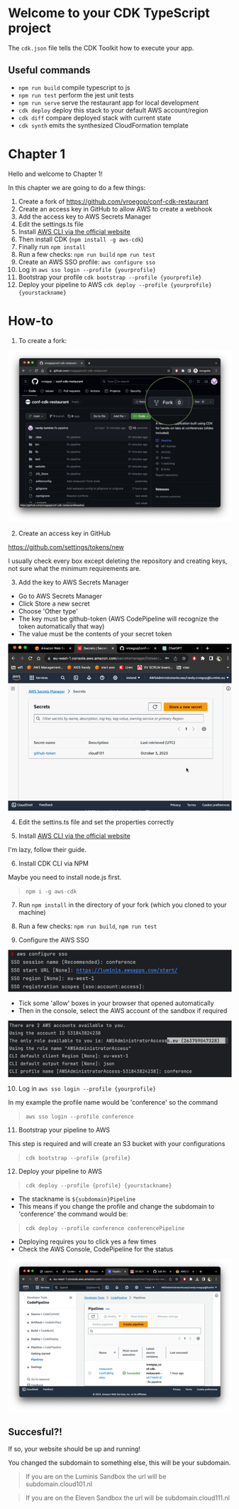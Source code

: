 # Welcome to your CDK TypeScript project

The `cdk.json` file tells the CDK Toolkit how to execute your app.

## Useful commands

* `npm run build`   compile typescript to js
* `npm run test`    perform the jest unit tests
* `npm run serve`   serve the restaurant app for local development
* `cdk deploy`      deploy this stack to your default AWS account/region
* `cdk diff`        compare deployed stack with current state
* `cdk synth`       emits the synthesized CloudFormation template

# Chapter 1

Hello and welcome to Chapter 1!

In this chapter we are going to do a few things:

1. Create a fork of https://github.com/vroegop/conf-cdk-restaurant
2. Create an access key in GitHub to allow AWS to create a webhook
3. Add the access key to AWS Secrets Manager
4. Edit the settings.ts file
5. Install [AWS CLI via the official website](https://docs.aws.amazon.com/cli/latest/userguide/getting-started-install.html)
6. Then install CDK (`npm install -g aws-cdk`)
7. Finally run `npm install`
8. Run a few checks: `npm run build` `npm run test`
9. Create an AWS SSO profile: `aws configure sso`
10. Log in `aws sso login --profile {yourprofile}`
11. Bootstrap your profile `cdk bootstrap --profile {yourprofile}`
12. Deploy your pipeline to AWS `cdk deploy --profile {yourprofile} {yourstackname}`

# How-to

1. To create a fork:

![fork](./readme/img/fork.png)

2. Create an access key in GitHub

https://github.com/settings/tokens/new

I usually check every box except deleting the repository and creating keys, not sure what the minimum requirements are.

3. Add the key to AWS Secrets Manager

* Go to AWS Secrets Manager
* Click Store a new secret
* Choose 'Other type'
* The key must be github-token (AWS CodePipeline will recognize the token automatically that way)
* The value must be the contents of your secret token

![secret-manager](./readme/img/secret-manager.gif)

4. Edit the settins.ts file and set the properties correctly

5. Install [AWS CLI via the official website](https://docs.aws.amazon.com/cli/latest/userguide/getting-started-install.html)

 I'm lazy, follow their guide.

6. Install CDK CLI via NPM

Maybe you need to install node.js first.

> `npm i -g aws-cdk`

7. Run `npm install` in the directory of your fork (which you cloned to your machine)

8. Run a few checks: `npm run build`, `npm run test`

9. Configure the AWS SSO

![sso](readme/img/sso.png)

* Tick some 'allow' boxes in your browser that opened automatically
* Then in the console, select the AWS account of the sandbox if required

![sso](readme/img/sso2.png)

10. Log in `aws sso login --profile {yourprofile}`

In my example the profile name would be 'conference' so the command 

> `aws sso login --profile conference`

11. Bootstrap your pipeline to AWS

This step is required and will create an S3 bucket with your configurations

> `cdk bootstrap --profile {profile}`

12. Deploy your pipeline to AWS

> `cdk deploy --profile {profile} {yourstackname}`

* The stackname is `${subdomain}Pipeline`
* This means if you change the profile and change the subdomain to 'conference' the command would be:
> `cdk deploy --profile conference conferencePipeline`
* Deploying requires you to click yes a few times
* Check the AWS Console, CodePipeline for the status

![pipeline](readme/img/pipeline.png)

## Succesful?!

If so, your website should be up and running!

You changed the subdomain to something else, this will be your subdomain.

> If you are on the Luminis Sandbox the url will be subdomain.cloud101.nl

> If you are on the Eleven Sandbox the url will be subdomain.cloud111.nl
